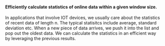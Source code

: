 #### Efficiently calculate statistics of online data within a given window size.

In applications that involve IOT devices, we usually care about the statistics of recent data of length n.
The typical statisitcs include average, standard deviation etc.
When a new piece of data arrives, we push it into the list and pop out the oldest data.
We can calculate the statistics in an efficient way by leveraging the previous results.
